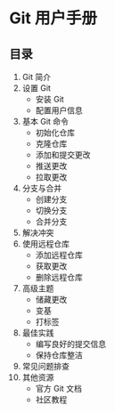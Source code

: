 # Git 用户手册

## 目录
1. Git 简介
2. 设置 Git
   - 安装 Git
   - 配置用户信息
3. 基本 Git 命令
   - 初始化仓库
   - 克隆仓库
   - 添加和提交更改
   - 推送更改
   - 拉取更改
4. 分支与合并
   - 创建分支
   - 切换分支
   - 合并分支
5. 解决冲突
6. 使用远程仓库
   - 添加远程仓库
   - 获取更改
   - 删除远程仓库
7. 高级主题
   - 储藏更改
   - 变基
   - 打标签
8. 最佳实践
   - 编写良好的提交信息
   - 保持仓库整洁
9. 常见问题排查
10. 其他资源
    - 官方 Git 文档
    - 社区教程
